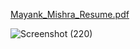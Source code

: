 
[Mayank_Mishra_Resume.pdf](https://github.com/Mayankmishra110/My-Resume/files/10832084/Mayank_Mishra_Resume.pdf)

![Screenshot (220)](https://user-images.githubusercontent.com/96439214/221375548-b32d7ee4-6394-44e1-8765-59e2e03fcc98.png)
